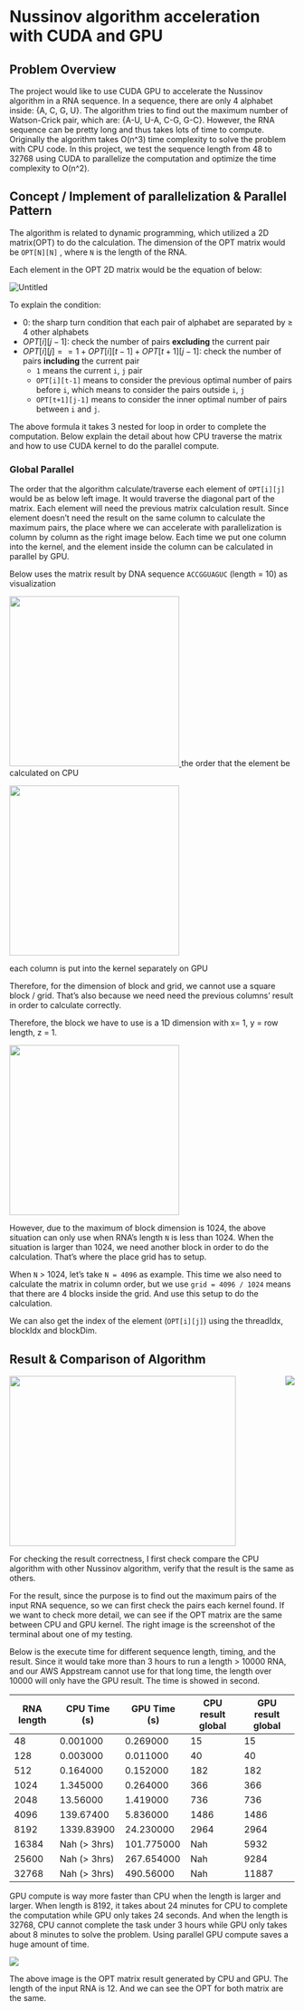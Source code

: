 # Nussinov algorithm acceleration with CUDA and GPU

## Problem Overview

The project would like to use CUDA GPU to accelerate the Nussinov algorithm in a RNA sequence. In a sequence, there are only 4 alphabet inside: {A, C, G, U}. The algorithm tries to find out the maximum number of Watson-Crick pair, which are: {A-U, U-A, C-G, G-C}. However, the RNA sequence can be pretty long and thus takes lots of time to compute. Originally the algorithm takes O(n^3) time complexity to solve the problem with CPU code. In this project, we test the sequence length from 48 to 32768 using CUDA to parallelize the computation and optimize the time complexity to O(n^2).

## Concept / Implement of parallelization & Parallel Pattern

The algorithm is related to dynamic programming, which utilized a 2D matrix(OPT) to do the calculation. The dimension of the OPT matrix would be `OPT[N][N]` , where `N` is the length of the RNA.

Each element in the OPT 2D matrix would be the equation of below:

![Untitled](pics/Untitled.png)

To explain the condition:

- 0: the sharp turn condition that each pair of alphabet are separated by ≥ 4 other alphabets
- $OPT[i][j-1]$: check the number of pairs **excluding** the current pair
- $OPT[i][j] == 1 + OPT[i][t-1] + OPT[t+1][j-1]$: check the number of pairs **including** the current pair
  - `1` means the current `i`, `j` pair
  - `OPT[i][t-1]` means to consider the previous optimal number of pairs before `i`, which means to consider the pairs outside `i`, `j`
  - `OPT[t+1][j-1]` means to consider the inner optimal number of pairs between `i` and `j`.

The above formula it takes 3 nested for loop in order to complete the computation. Below explain the detail about how CPU traverse the matrix and how to use CUDA kernel to do the parallel compute.

### Global Parallel

The order that the algorithm calculate/traverse each element of `OPT[i][j]` would be as below left image. It would traverse the diagonal part of the matrix. Each element will need the previous matrix calculation result. Since element doesn’t need the result on the same column to calculate the maximum pairs, the place where we can accelerate with parallelization is column by column as the right image below. Each time we put one column into the kernel, and the element inside the column can be calculated in parallel by GPU.

Below uses the matrix result by DNA sequence `ACCGGUAGUC` (length = 10) as visualization

<a href="url">
  <img src="pics/Untitled%201.png" height="300" width="300">

</a>
the order that the element be calculated on CPU

<a href="url"><img src="pics/Untitled%202.png" height="300" width="300" ></a>

each column is put into the kernel separately on GPU

Therefore, for the dimension of block and grid, we cannot use a square block / grid. That’s also because we need need the previous columns’ result in order to calculate correctly.

Therefore, the block we have to use is a 1D dimension with x= 1, y = row length, z = 1.

<a href="url"><img src="pics/Untitled%203.png" height="300" width="300" ></a>

However, due to the maximum of block dimension is 1024, the above situation can only use when RNA’s length `N` is less than 1024. When the situation is larger than 1024, we need another block in order to do the calculation. That’s where the place grid has to setup.

When `N` > 1024, let’s take `N = 4096` as example. This time we also need to calculate the matrix in column order, but we use `grid = 4096 / 1024` means that there are 4 blocks inside the grid. And use this setup to do the calculation.

We can also get the index of the element (`OPT[i][j]`) using the threadIdx, blockIdx and blockDim.

## Result & Comparison of Algorithm

<a href="url">
  <img src="pics/Untitled%204.png" align="right">
</a>
<a href="url"><img src="pics/Untitled%205.png" height="300" width="400" ></a>

For checking the result correctness, I first check compare the CPU algorithm with other Nussinov algorithm, verify that the result is the same as others.

For the result, since the purpose is to find out the maximum pairs of the input RNA sequence, so we can first check the pairs each kernel found. If we want to check more detail, we can see if the OPT matrix are the same between CPU and GPU kernel. The right image is the screenshot of the terminal about one of my testing.

Below is the execute time for different sequence length, timing, and the result. Since it would take more than 3 hours to run a length > 10000 RNA, and our AWS Appstream cannot use for that long time, the length over 10000 will only have the GPU result. The time is showed in second.

| RNA length | CPU Time (s) | GPU Time (s) | CPU result global | GPU result global |
| ---------- | ------------ | ------------ | ----------------- | ----------------- |
| 48         | 0.001000     | 0.269000     | 15                | 15                |
| 128        | 0.003000     | 0.011000     | 40                | 40                |
| 512        | 0.164000     | 0.152000     | 182               | 182               |
| 1024       | 1.345000     | 0.264000     | 366               | 366               |
| 2048       | 13.56000     | 1.419000     | 736               | 736               |
| 4096       | 139.67400    | 5.836000     | 1486              | 1486              |
| 8192       | 1339.83900   | 24.230000    | 2964              | 2964              |
| 16384      | Nah (> 3hrs) | 101.775000   | Nah               | 5932              |
| 25600      | Nah (> 3hrs) | 267.654000   | Nah               | 9284              |
| 32768      | Nah (> 3hrs) | 490.56000    | Nah               | 11887             |

GPU compute is way more faster than CPU when the length is larger and larger. When length is 8192, it takes about 24 minutes for CPU to complete the computation while GPU only takes 24 seconds. And when the length is 32768, CPU cannot complete the task under 3 hours while GPU only takes about 8 minutes to solve the problem. Using parallel GPU compute saves a huge amount of time.

<a href="url"><img src="pics/Untitled%206.png"></a>

The above image is the OPT matrix result generated by CPU and GPU. The length of the input RNA is 12.
And we can see the OPT for both matrix are the same.
